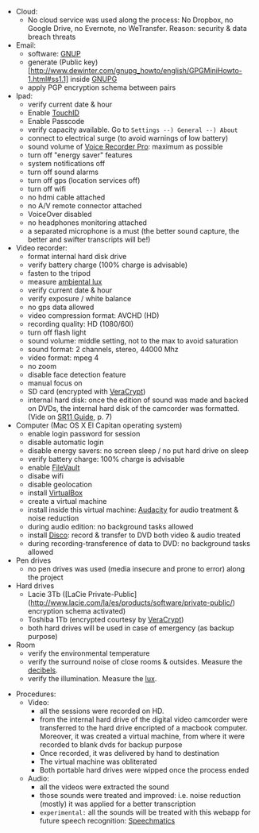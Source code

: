 + Cloud:
    * No cloud service was used along the process: No Dropbox, no Google Drive, no Evernote, no WeTransfer. Reason: security & data breach threats 
+ Email:
	* software: [GNUP](https://www.gnupg.org/software/index.html)
	* generate (Public key)[http://www.dewinter.com/gnupg_howto/english/GPGMiniHowto-1.html#ss1.1] inside [GNUPG](https://www.gnupg.org/software/index.html)
	* apply PGP encryption schema between pairs
+ Ipad:
    * verify current date & hour
	* Enable [TouchID](https://support.apple.com/en-us/HT204587)
	* Enable Passcode
	* verify capacity available. Go to `Settings --) General --) About`
	* connect to electrical surge (to avoid warnings of low battery)
	* sound volume of [Voice Recorder Pro](https://itunes.apple.com/ar/app/voice-record-pro/id546983235?mt=8): maximum as possible
	* turn off "energy saver" features
	* system notifications off
	* turn off sound alarms
	* turn off gps (location services off)
	* turn off wifi
	* no hdmi cable attached
	* no A/V remote connector attached
	* VoiceOver disabled
	* no headphones monitoring attached
	* a separated microphone is a must (the better sound capture, the better and swifter transcripts will be!)
+ Video recorder:
    * format internal hard disk drive
	* verify battery charge (100% charge is advisable)
    * fasten to the tripod
	* measure [ambiental lux](https://itunes.apple.com/es/app/light-meter-lux-measurement-tool/id642285909?mt=8)
    * verify current date & hour
	* verify exposure / white balance
	* no gps data allowed
	* video compression format: AVCHD (HD)
	* recording quality: HD (1080/60I)
	* turn off flash light
    * sound volume: middle setting, not to the max to avoid saturation
	* sound format: 2 channels, stereo, 44000 Mhz
	* video format: mpeg 4
	* no zoom
	* disable face detection feature
	* manual focus on
	* SD card (encrypted with [VeraCrypt](https://veracrypt.codeplex.com/))
    * internal hard disk: once the edition of sound was made and backed on DVDs, the internal hard disk of the camcorder was formatted. (Vide on [SR11 Guide](https://bitbucket.org/imhicihu/focus-group-2016/downloads/sr11guide.pdf), p. 7)
+ Computer (Mac OS X El Capitan operating system)
    * enable login password for session
	* disable automatic login
	* disable energy savers: no screen sleep / no put hard drive on sleep
	* verify battery charge: 100% charge is advisable
	* enable [FileVault](https://support.apple.com/en-us/HT204837)
	* disabe wifi
	* disable geolocation
	* install [VirtualBox](https://www.virtualbox.org/wiki/VirtualBox)
	* create a virtual machine
	* install inside this virtual machine: [Audacity](http://www.audacityteam.org/) for audio treatment & noise reduction
	* during audio edition: no background tasks allowed
	* install [Disco](http://www.discoapp.com/): record & transfer to DVD both video & audio treated
	* during recording-transference of data to DVD: no background tasks allowed
+ Pen drives
    * no pen drives was used (media insecure and prone to error) along the project
+ Hard drives
    * Lacie 3Tb ([LaCie Private-Public] (http://www.lacie.com/la/es/products/software/private-public/) encryption schema activated)
	* Toshiba 1Tb (encrypted courtesy by [VeraCrypt](https://veracrypt.codeplex.com/))
	* both hard drives will be used in case of emergency (as backup purpose)
+ Room 
    * verify the environmental temperature
	* verify the surround noise of close rooms & outsides. Measure the [decibels](https://bitbucket.org/imhicihu/focus-group-2016/issues/12/workflow-software-involved).
	* verify the illumination. Measure the [lux](https://bitbucket.org/imhicihu/focus-group-2016/issues/12/workflow-software-involved).
	
* Procedures:
    + Video:
        * all the sessions were recorded on HD.
	    * from the internal hard drive of the digital video camcorder were transferred to the hard drive encripted of a macbook computer. Moreover, it was created a virtual machine, from where it were recorded to blank dvds for backup purpose
	    * Once recorded, it was delivered by hand to destination
	    * The virtual machine was obliterated
	    * Both portable hard drives were wipped once the process ended
	+ Audio:
        * all the videos were extracted the sound
	    * those sounds were treated and improved: i.e. noise reduction (mostly) it was applied for a better transcription
		* `experimental:` all the sounds will be treated with this webapp for future speech recognition: [Speechmatics](https://www.speechmatics.com/labs/real-time-demo/)